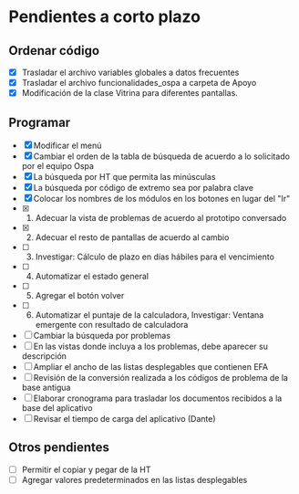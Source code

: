 # Pendientes a corto plazo

## Ordenar código
- [x] Trasladar el archivo variables globales a datos frecuentes
- [x] Trasladar el archivo funcionalidades_ospa a carpeta de Apoyo
- [x] Modificación de la clase Vitrina para diferentes pantallas.

## Programar
- [x] Modificar el menú
- [x] Cambiar el orden de la tabla de búsqueda de acuerdo a lo solicitado por el equipo Ospa
- [x] La búsqueda por HT que permita las minúsculas
- [x] La búsqueda por código de extremo sea por palabra clave
- [x] Colocar los nombres de los módulos en los botones en lugar del "Ir"
- [x] 1) Adecuar la vista de problemas de acuerdo al prototipo conversado
- [x] 2) Adecuar el resto de pantallas de acuerdo al cambio
- [ ] 3) Investigar: Cálculo de plazo en días hábiles para el vencimiento
- [ ] 4) Automatizar el estado general
- [ ] 5) Agregar el botón volver
- [ ] 6) Automatizar el puntaje de la calculadora, Investigar: Ventana emergente con resultado de calculadora
- [ ] Cambiar la búsqueda por problemas
- [ ] En las vistas donde incluya a los problemas, debe aparecer su descripción
- [ ] Ampliar el ancho de las listas desplegables que contienen EFA
- [ ] Revisión de la conversión realizada a los códigos de problema de la base antigua
- [ ] Elaborar cronograma para trasladar los documentos recibidos a la base del aplicativo
- [ ] Revisar el tiempo de carga del aplicativo (Dante)

## Otros pendientes
- [ ] Permitir el copiar y pegar de la HT
- [ ] Agregar valores predeterminados en las listas desplegables
